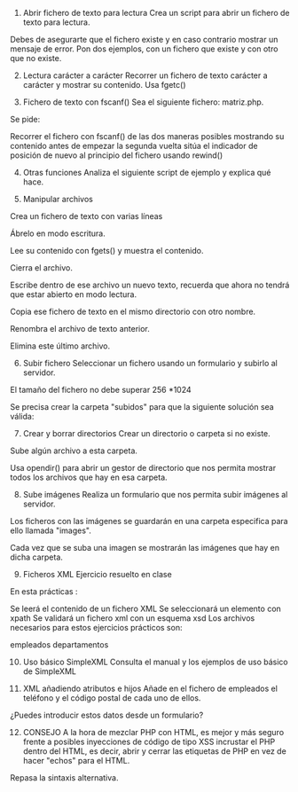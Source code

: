 1. Abrir fichero de texto para lectura
Crea un script para abrir un fichero de texto para lectura. 

Debes de asegurarte que el fichero existe y en caso contrario mostrar un mensaje de error. Pon dos ejemplos, con un fichero que existe y con otro que no existe.

2. Lectura carácter a carácter
Recorrer un fichero de texto carácter a carácter y mostrar su contenido. Usa fgetc()

3. Fichero de texto con fscanf()
Sea el siguiente fichero: matriz.php.

Se pide:

  Recorrer el  fichero con fscanf() de las dos maneras posibles mostrando su contenido
  antes de empezar la segunda vuelta sitúa el indicador de posición de nuevo al principio del fichero usando rewind()


4. Otras funciones
Analiza el siguiente script de ejemplo y explica qué hace.

5. Manipular archivos


Crea un fichero de texto con varias líneas

 Ábrelo en modo escritura.

Lee su contenido con fgets() y muestra el contenido.

Cierra el archivo.

Escribe dentro de ese archivo un nuevo texto, recuerda que ahora no tendrá que estar abierto en modo lectura.

Copia ese fichero de texto en el mismo directorio con otro nombre.

Renombra el archivo de texto anterior.

Elimina este último archivo.

6. Subir fichero
Seleccionar un fichero usando un formulario y subirlo al servidor.

El tamaño del fichero no debe superar 256 *1024

Se precisa crear la carpeta "subidos" para que la siguiente solución sea válida:

7. Crear y borrar directorios
Crear un directorio o carpeta si no existe.

Sube algún archivo a esta carpeta.

Usa opendir() para abrir un gestor de directorio que nos permita mostrar todos los archivos que hay en esa carpeta.

8. Sube imágenes
Realiza un formulario que nos permita subir imágenes al servidor.

Los ficheros con las imágenes se guardarán en una carpeta especifica para ello llamada "images".

Cada vez que se suba una imagen se mostrarán las imágenes que hay en dicha carpeta.

9. Ficheros XML
Ejercicio resuelto en clase

En esta prácticas :

Se leerá el contenido de un fichero XML
Se seleccionará un elemento con xpath
Se validará un fichero xml con un esquema xsd
Los archivos necesarios para estos ejercicios prácticos son:

empleados
departamentos

10. Uso básico SimpleXML
Consulta el manual y los ejemplos de uso básico de SimpleXML

11. XML añadiendo atributos e hijos
Añade en el fichero de empleados el teléfono y el código postal de cada uno de ellos.

¿Puedes introducir estos datos desde un formulario?

12. CONSEJO
A la hora de mezclar PHP con HTML, es mejor y más seguro frente a posibles inyecciones de código de tipo XSS incrustar el PHP dentro del HTML, es decir, abrir y cerrar las etiquetas de PHP en vez de hacer "echos" para el HTML.

Repasa la sintaxis alternativa.